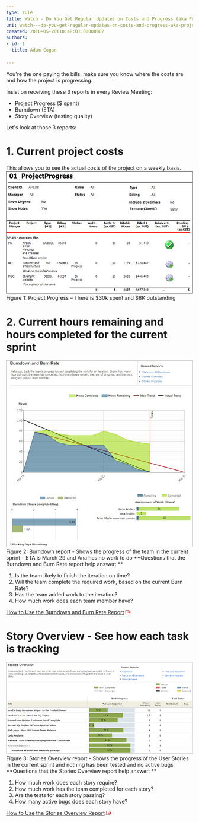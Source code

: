 ```yaml
---
type: rule
title: Watch - Do You Get Regular Updates on Costs and Progress (aka Project Progress, Burndown, etc.)?
uri: watch---do-you-get-regular-updates-on-costs-and-progress-aka-project-progress-burndown-etc
created: 2010-05-20T10:48:01.0000000Z
authors:
- id: 1
  title: Adam Cogan

---
```


You're the one paying the bills, make sure you know where the costs are and how the project is progressing.

Insist on receiving these 3 reports in every Review Meeting:
 
- Project Progress ($ spent)
- Burndown (ETA)
- Story Overview (testing quality)


Let's look at those 3 reports:

# 1. Current project costs

This allows you to see the actual costs of the project on a weekly basis.
![](../../assets/projectprogresscapture.JPG) Figure 1: Project Progress – There is $30k spent and $8K outstanding 
# 2. Current hours remaining and hours completed for the current sprint
![](../../assets/burndown.JPG) Figure 2: Burndown report - Shows the progress of the team in the current sprint – ETA is March 29 and Ana has no work to do 
**Questions that the Burndown and Burn Rate report help answer: **

1. Is the team likely to finish the iteration on time?
2. Will the team complete the required work, based on the current Burn Rate?
3. Has the team added work to the iteration?
4. How much work does each team member have?


[How to Use the Burndown and Burn Rate Report](http://msdn.microsoft.com/en-us/library/dd380678%28VS.100%29.aspx) ![](../../assets/external.gif "You are now leaving SSW")

# Story Overview - See how each task is tracking
![](../../assets/storiesOverview.JPG) Figure 3: Stories Overview report - Shows the progress of the User Stories in the current sprint and nothing has been tested and no active bugs 
**Questions that the Stories Overview report help answer: **

1. How much work does each story require?
2. How much work has the team completed for each story?
3. Are the tests for each story passing?
4. How many active bugs does each story have?


[How to Use the Stories Overview Report](http://msdn.microsoft.com/en-us/library/dd380648%28VS.100%29.aspx) ![](../../assets/external.gif "You are now leaving SSW")
